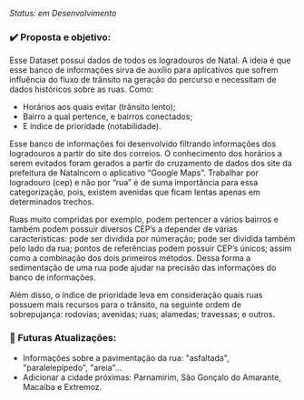 _Status: em Desenvolvimento_

### ✔️ Proposta e objetivo:

Esse Dataset possui dados de todos os logradouros de Natal. A ideia é que esse banco de informações sirva de auxílio para aplicativos que sofrem influência do fluxo de trânsito na geração do percurso e necessitam de dados históricos sobre as ruas. Como:

- Horários aos quais evitar (trânsito lento);
- Bairro a qual pertence, e bairros conectados;
- E índice de prioridade (notabilidade).

Esse banco de informações foi desenvolvido filtrando informações dos logradouros a partir do site dos correios. O conhecimento dos horários a serem evitados foram gerados a partir do cruzamento de dados dos site da prefeitura de Natalncom o aplicativo “Google Maps”. Trabalhar por logradouro (cep) e não por “rua” é de suma importância para essa categorização, pois, existem avenidas que ficam lentas apenas em determinados trechos.

Ruas muito compridas por exemplo, podem pertencer a vários bairros e também podem possuir diversos CEP’s a depender de várias características: pode ser dividida por númeração; pode ser dividida também pelo lado da rua; pontos de referências podem possuir CEP’s únicos; assim como a combinação dos dois primeiros métodos. Dessa forma a sedimentação de uma rua pode ajudar na precisão das informações do banco de informações.

Além disso, o índice de prioridade leva em consideração quais ruas possuem mais recursos para o trânsito, na seguinte ordem de sobrepujança: rodovias; avenidas; ruas; alamedas; travessas; e outros.

### 🚧 Futuras Atualizações:

- Informações sobre a pavimentação da rua: "asfaltada", "paralelepípedo", "areia"...
- Adicionar a cidade próximas: Parnamirim, São Gonçalo do Amarante, Macaíba e Extremoz.
